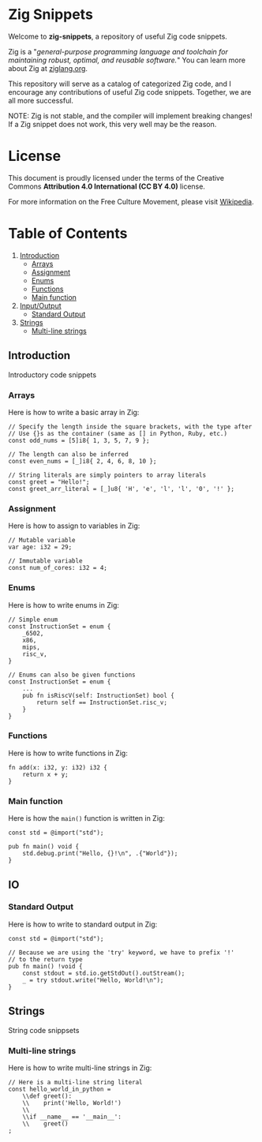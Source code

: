 # Zig Snippets

Welcome to **zig-snippets**, a repository of useful Zig code snippets.

Zig is a "_general-purpose programming language and toolchain for maintaining robust, optimal, and reusable software._"
You can learn more about Zig at [ziglang.org](https://ziglang.org).

This repository will serve as a catalog of categorized Zig code, and I encourage any contributions of useful Zig code snippets. Together, we are all more successful.

NOTE: Zig is not stable, and the compiler will implement breaking changes! If a Zig snippet does not work, this very well may be the reason.

# License

This document is proudly licensed under the terms of the Creative Commons **Attribution 4.0 International (CC BY 4.0)** license.

For more information on the Free Culture Movement, please visit [Wikipedia](https://en.wikipedia.org/wiki/Free-culture_movement).

# Table of Contents

1. [Introduction](#introduction)
    * [Arrays](#arrays)
    * [Assignment](#assignment)
    * [Enums](#enums)
    * [Functions](#functions)
    * [Main function](#main-function)
2. [Input/Output](#io)
    * [Standard Output](#stdout)
3. [Strings](#strings)
    * [Multi-line strings](#multi-line-strings)

## Introduction

Introductory code snippets

### Arrays

Here is how to write a basic array in Zig:
```zig
// Specify the length inside the square brackets, with the type after
// Use {}s as the container (same as [] in Python, Ruby, etc.)
const odd_nums = [5]i8{ 1, 3, 5, 7, 9 };

// The length can also be inferred
const even_nums = [_]i8{ 2, 4, 6, 8, 10 };

// String literals are simply pointers to array literals
const greet = "Hello!";
const greet_arr_literal = [_]u8{ 'H', 'e', 'l', 'l', '0', '!' };

```

### Assignment

Here is how to assign to variables in Zig:
```zig
// Mutable variable
var age: i32 = 29;

// Immutable variable
const num_of_cores: i32 = 4;
```

### Enums

Here is how to write enums in Zig:
```zig
// Simple enum
const InstructionSet = enum {
    _6502,
    x86,
    mips,
    risc_v,
}

// Enums can also be given functions
const InstructionSet = enum {
    ...
    pub fn isRiscV(self: InstructionSet) bool {
        return self == InstructionSet.risc_v;
    }
}
```

### Functions

Here is how to write functions in Zig:
```zig
fn add(x: i32, y: i32) i32 {
    return x + y;
}
```

### Main function

Here is how the `main()` function is written in Zig:
```zig
const std = @import("std");

pub fn main() void {
    std.debug.print("Hello, {}!\n", .{"World"});
}
```

## IO

### Standard Output

Here is how to write to standard output in Zig:
```zig
const std = @import("std");

// Because we are using the 'try' keyword, we have to prefix '!'
// to the return type
pub fn main() !void {
    const stdout = std.io.getStdOut().outStream();
    _ = try stdout.write("Hello, World!\n");
}
```

## Strings

String code snippsets

### Multi-line strings

Here is how to write multi-line strings in Zig:
```zig
// Here is a multi-line string literal
const hello_world_in_python =
    \\def greet():
    \\    print('Hello, World!')
    \\
    \\if __name__ == '__main__':
    \\    greet()
;
```

